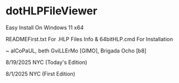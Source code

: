 # dotHLPFileViewer
Easy Install On Windows 11 x64

READMEFirst.txt For .HLP Files Info & 64bitHLP.cmd For Installation

~ alCoPaUL, beth GviLLErMo [GIMO], Brigada Ocho [b8]

8/19/2025 NYC (Today's Edition)

8/1/2025 NYC (First Edition)
